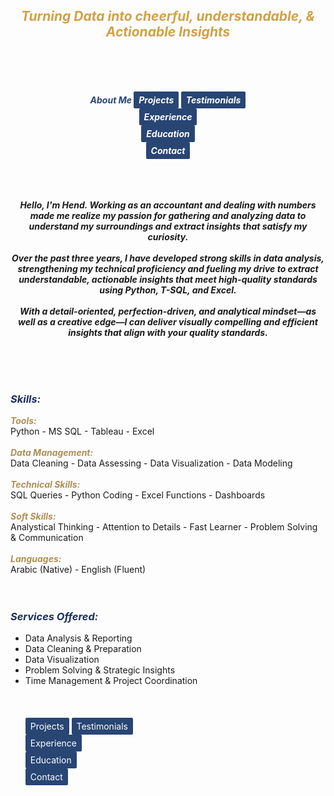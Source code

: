 ## ***<center><span style="color:d2a047">Turning Data into cheerful, understandable, & Actionable Insights</span></center>***
<br><br><br>
<strong><em><center><span style="color:#284574"> About Me </span>
<a href="https://hend-a-ghafour.github.io/Projects" style="display:inline-block; padding:5px 8px; color:white; background-color:#284574; text-align:center; text-decoration:none; border-radius:2px;">Projects</a> 
<a href="https://hend-a-ghafour.github.io/Testimonials" style="display:inline-block; padding:5px 8px; color:white; background-color:#284574; text-align:center; text-decoration:none; border-radius:2px;"> Testimonials </a>  
<a href="https://hend-a-ghafour.github.io/Experience" style="display:inline-block; padding:5px 8px; color:white; background-color:#284574; text-align:center; text-decoration:none; border-radius:2px;"> Experience </a>  
<a href="https://hend-a-ghafour.github.io/Certifications" style="display:inline-block; padding:5px 8px; color:white; background-color:#284574; text-align:center; text-decoration:none; border-radius:2px;"> Education </a>  
<a href="https://hend-a-ghafour.github.io/Contact" style="display:inline-block; padding:5px 8px; color:white; background-color:#284574; text-align:center; text-decoration:none; border-radius:2px;"> Contact </a></center></em></strong><br><br><br>
<p>
<strong><em><center>Hello, I'm Hend. Working as an accountant and dealing with numbers made me realize my passion for gathering and analyzing data to understand my surroundings and extract insights that satisfy my curiosity. <br><br> Over the past three years, I have developed strong skills in data analysis, strengthening my technical proficiency and fueling my drive to extract understandable, actionable insights that meet high-quality standards using Python, T-SQL, and Excel. <br><br> With a detail-oriented, perfection-driven, and analytical mindset—as well as a creative edge—I can deliver visually compelling and efficient insights that align with your quality standards.</center></em></strong>
</p>
  <br> <br> <br> 

### ***<span style="color:#1c2e5d"> Skills: </span>***
***<span style="color:#ac9055"> Tools: </span>***<br>   Python - MS SQL - Tableau - Excel <br> <br> 
***<span style="color:#ac9055"> Data Management: </span>***<br>   Data Cleaning - Data Assessing - Data Visualization - Data Modeling <br> <br> 
***<span style="color:#ac9055">  Technical Skills: </span>***<br>   SQL Queries - Python Coding - Excel Functions - Dashboards <br> <br> 
***<span style="color:#ac9055"> Soft Skills: </span>***<br>   Analystical Thinking - Attention to Details -  Fast Learner - Problem Solving & Communication <br> <br> 
***<span style="color:#ac9055"> Languages: </span>***<br>   Arabic (Native) - English (Fluent) <br> <br> <br> 

### ***<span style="color:#1c2e5d"> Services Offered: </span>***
- Data Analysis & Reporting
- Data Cleaning & Preparation
- Data Visualization
- Problem Solving & Strategic Insights
- Time Management & Project Coordination
<br><br><br><br>
<a href="https://hend-a-ghafour.github.io/Projects" style="display:inline-block; padding:5px 8px; color:white; background-color:#284574; text-align:center; text-decoration:none; border-radius:2px;">Projects</a> 
<a href="https://hend-a-ghafour.github.io/Testimonials" style="display:inline-block; padding:5px 8px; color:white; background-color:#284574; text-align:center; text-decoration:none; border-radius:2px;"> Testimonials </a>  
<a href="https://hend-a-ghafour.github.io/Experience" style="display:inline-block; padding:5px 8px; color:white; background-color:#284574; text-align:center; text-decoration:none; border-radius:2px;"> Experience </a>  
<a href="https://hend-a-ghafour.github.io/Certifications" style="display:inline-block; padding:5px 8px; color:white; background-color:#284574; text-align:center; text-decoration:none; border-radius:2px;"> Education </a>  
<a href="https://hend-a-ghafour.github.io/Contact" style="display:inline-block; padding:5px 8px; color:white; background-color:#284574; text-align:center; text-decoration:none; border-radius:2px;"> Contact </a></center></em></strong>


